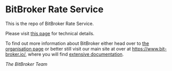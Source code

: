 # BitBroker Rate Service

This is the repo of BitBroker Rate Service.

Please visit [this page](INFO.md) for technical details.

To find out more information about BitBroker either head over to [the organisation page](https://github.com/bit-broker) or better still visit our main site at over at https://www.bit-broker.io/, where you will find [extensive documentation](https://www.bit-broker.io/docs/).

_The BitBroker Team_
